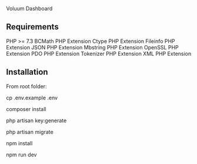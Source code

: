<p>Voluum Dashboard</p>

## Requirements

PHP >= 7.3
BCMath PHP Extension
Ctype PHP Extension
Fileinfo PHP Extension
JSON PHP Extension
Mbstring PHP Extension
OpenSSL PHP Extension
PDO PHP Extension
Tokenizer PHP Extension
XML PHP Extension

## Installation

From root folder:

cp .env.example .env

composer install

php artisan key:generate

php artisan migrate

npm install

npm run dev

